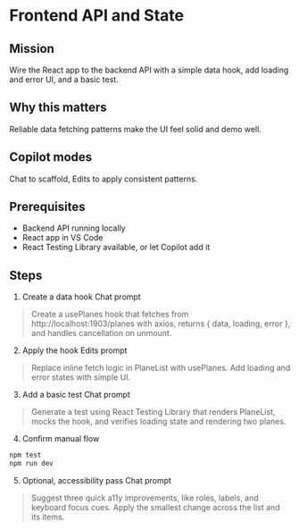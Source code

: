 # Frontend API and State

## Mission
Wire the React app to the backend API with a simple data hook, add loading and error UI, and a basic test.

## Why this matters
Reliable data fetching patterns make the UI feel solid and demo well.

## Copilot modes
Chat to scaffold, Edits to apply consistent patterns.

## Prerequisites
- Backend API running locally
- React app in VS Code
- React Testing Library available, or let Copilot add it

## Steps
1) Create a data hook
Chat prompt
> Create a usePlanes hook that fetches from http://localhost:1903/planes with axios, returns { data, loading, error }, and handles cancellation on unmount.

2) Apply the hook
Edits prompt
> Replace inline fetch logic in PlaneList with usePlanes. Add loading and error states with simple UI.

3) Add a basic test
Chat prompt
> Generate a test using React Testing Library that renders PlaneList, mocks the hook, and verifies loading state and rendering two planes.

4) Confirm manual flow
```bash
npm test
npm run dev
```

5) Optional, accessibility pass
Chat prompt
> Suggest three quick a11y improvements, like roles, labels, and keyboard focus cues. Apply the smallest change across the list and its items.

